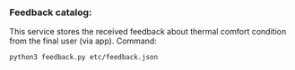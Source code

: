 ### Feedback catalog:
This service stores the received feedback about thermal comfort condition from the final user (via app).
Command:

```
python3 feedback.py etc/feedback.json
```

